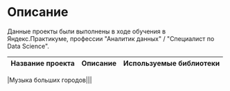 # Описание #
Данные проекты были выполнены в ходе обучения в Яндекс.Практикуме, профессии "Аналитик данных" / "Специалист по Data Science".

| **Название проекта** | **Описание** | **Используемые библиотеки** |
| :------------------: | :----------: | :-------------------------: |


|Музыка больших городов|||
